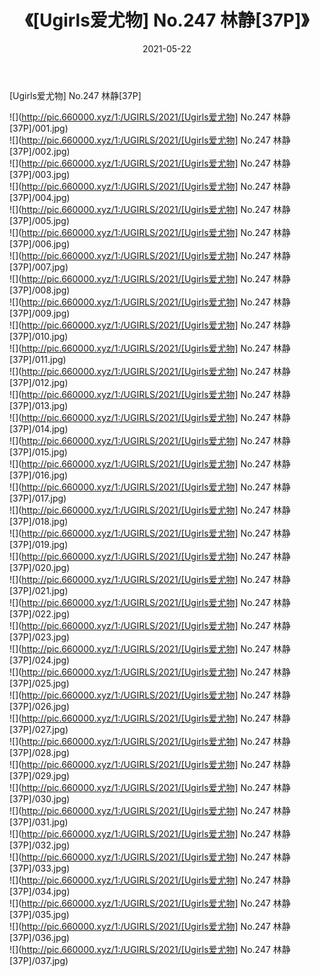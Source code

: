 ﻿---
layout: post
title:  《[Ugirls爱尤物] No.247 林静[37P]》
date:   2021-05-22
img: http://pic.660000.xyz/1:/UGIRLS/2021/[Ugirls爱尤物] No.247 林静[37P]/000.jpg
categories: [美女, 清纯, 唯美]
---

[Ugirls爱尤物] No.247 林静[37P]

  ![](http://pic.660000.xyz/1:/UGIRLS/2021/[Ugirls爱尤物] No.247 林静[37P]/001.jpg) <br> ![](http://pic.660000.xyz/1:/UGIRLS/2021/[Ugirls爱尤物] No.247 林静[37P]/002.jpg) <br> ![](http://pic.660000.xyz/1:/UGIRLS/2021/[Ugirls爱尤物] No.247 林静[37P]/003.jpg) <br> ![](http://pic.660000.xyz/1:/UGIRLS/2021/[Ugirls爱尤物] No.247 林静[37P]/004.jpg) <br> ![](http://pic.660000.xyz/1:/UGIRLS/2021/[Ugirls爱尤物] No.247 林静[37P]/005.jpg) <br> ![](http://pic.660000.xyz/1:/UGIRLS/2021/[Ugirls爱尤物] No.247 林静[37P]/006.jpg) <br> ![](http://pic.660000.xyz/1:/UGIRLS/2021/[Ugirls爱尤物] No.247 林静[37P]/007.jpg) <br> ![](http://pic.660000.xyz/1:/UGIRLS/2021/[Ugirls爱尤物] No.247 林静[37P]/008.jpg) <br> ![](http://pic.660000.xyz/1:/UGIRLS/2021/[Ugirls爱尤物] No.247 林静[37P]/009.jpg) <br> ![](http://pic.660000.xyz/1:/UGIRLS/2021/[Ugirls爱尤物] No.247 林静[37P]/010.jpg) <br> ![](http://pic.660000.xyz/1:/UGIRLS/2021/[Ugirls爱尤物] No.247 林静[37P]/011.jpg) <br> ![](http://pic.660000.xyz/1:/UGIRLS/2021/[Ugirls爱尤物] No.247 林静[37P]/012.jpg) <br> ![](http://pic.660000.xyz/1:/UGIRLS/2021/[Ugirls爱尤物] No.247 林静[37P]/013.jpg) <br> ![](http://pic.660000.xyz/1:/UGIRLS/2021/[Ugirls爱尤物] No.247 林静[37P]/014.jpg) <br> ![](http://pic.660000.xyz/1:/UGIRLS/2021/[Ugirls爱尤物] No.247 林静[37P]/015.jpg) <br> ![](http://pic.660000.xyz/1:/UGIRLS/2021/[Ugirls爱尤物] No.247 林静[37P]/016.jpg) <br> ![](http://pic.660000.xyz/1:/UGIRLS/2021/[Ugirls爱尤物] No.247 林静[37P]/017.jpg) <br> ![](http://pic.660000.xyz/1:/UGIRLS/2021/[Ugirls爱尤物] No.247 林静[37P]/018.jpg) <br> ![](http://pic.660000.xyz/1:/UGIRLS/2021/[Ugirls爱尤物] No.247 林静[37P]/019.jpg) <br> ![](http://pic.660000.xyz/1:/UGIRLS/2021/[Ugirls爱尤物] No.247 林静[37P]/020.jpg) <br> ![](http://pic.660000.xyz/1:/UGIRLS/2021/[Ugirls爱尤物] No.247 林静[37P]/021.jpg) <br> ![](http://pic.660000.xyz/1:/UGIRLS/2021/[Ugirls爱尤物] No.247 林静[37P]/022.jpg) <br> ![](http://pic.660000.xyz/1:/UGIRLS/2021/[Ugirls爱尤物] No.247 林静[37P]/023.jpg) <br> ![](http://pic.660000.xyz/1:/UGIRLS/2021/[Ugirls爱尤物] No.247 林静[37P]/024.jpg) <br> ![](http://pic.660000.xyz/1:/UGIRLS/2021/[Ugirls爱尤物] No.247 林静[37P]/025.jpg) <br> ![](http://pic.660000.xyz/1:/UGIRLS/2021/[Ugirls爱尤物] No.247 林静[37P]/026.jpg) <br> ![](http://pic.660000.xyz/1:/UGIRLS/2021/[Ugirls爱尤物] No.247 林静[37P]/027.jpg) <br> ![](http://pic.660000.xyz/1:/UGIRLS/2021/[Ugirls爱尤物] No.247 林静[37P]/028.jpg) <br> ![](http://pic.660000.xyz/1:/UGIRLS/2021/[Ugirls爱尤物] No.247 林静[37P]/029.jpg) <br> ![](http://pic.660000.xyz/1:/UGIRLS/2021/[Ugirls爱尤物] No.247 林静[37P]/030.jpg) <br> ![](http://pic.660000.xyz/1:/UGIRLS/2021/[Ugirls爱尤物] No.247 林静[37P]/031.jpg) <br> ![](http://pic.660000.xyz/1:/UGIRLS/2021/[Ugirls爱尤物] No.247 林静[37P]/032.jpg) <br> ![](http://pic.660000.xyz/1:/UGIRLS/2021/[Ugirls爱尤物] No.247 林静[37P]/033.jpg) <br> ![](http://pic.660000.xyz/1:/UGIRLS/2021/[Ugirls爱尤物] No.247 林静[37P]/034.jpg) <br> ![](http://pic.660000.xyz/1:/UGIRLS/2021/[Ugirls爱尤物] No.247 林静[37P]/035.jpg) <br> ![](http://pic.660000.xyz/1:/UGIRLS/2021/[Ugirls爱尤物] No.247 林静[37P]/036.jpg) <br> ![](http://pic.660000.xyz/1:/UGIRLS/2021/[Ugirls爱尤物] No.247 林静[37P]/037.jpg) <br>